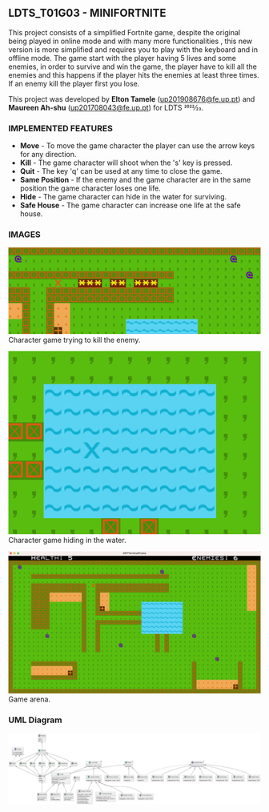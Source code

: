 ## LDTS_T01G03 - MINIFORTNITE


This project consists of a simplified Fortnite game, despite the original being played in online mode and with many more functionalities , this new version is more simplified and requires you to play with the keyboard and in offline mode. The game start with the player having 5 lives and some enemies, in order to survive and win the game, the player have to kill all the enemies and this happens if the player hits the enemies at least three times.
If an enemy kill the player first you lose.

This project was developed by __Elton Tamele__ (up201908676@fe.up.pt) and __Maureen Ah-shu__ (up201708043@fe.up.pt) for LDTS 2022⁄23.

### IMPLEMENTED FEATURES

- **Move** - To move the game character the player can use the arrow keys for any direction.
- **Kill** - The game character will shoot when the 's' key is pressed.
- **Quit** - The key 'q' can be used at any time to close the game.
- **Same Position** - If the enemy and the game character are in the same position the game character loses one life.
- **Hide** - The game character can hide in the water for surviving.
- **Safe House** - The game character can increase one life at the safe house.

### IMAGES
![](docs/images/playerAttack.png)
Character game trying to kill the enemy.

![](docs/images/playerHide.png)
Character game hiding in the water.

![](docs/images/FullArena.png)
Game arena.

### UML Diagram
![](docs/UMLDiagram.png)